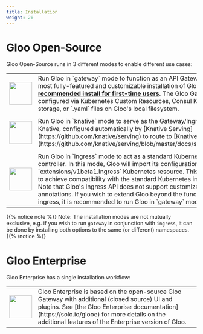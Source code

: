 ```yaml
---
title: Installation
weight: 20
---
```


# Gloo Open-Source

Gloo Open-Source runs in 3 different modes to enable different use cases:

<dic markdown=1>
<table>
  <tr height="100">
    <td width="10%">
      <a href="gateway"><img src='{{% versioned_link_path fromRoot="/img/Gloo-01.png" %}}' width="60"/></a>
    </td>
    <td>
     Run Gloo in `gateway` mode to function as an API Gateway. This is the most fully-featured and customizable installation of Gloo, and is our <a href="gateway"><b>recommended install for first-time users</b></a>. The Gloo Gateway can be configured via Kubernetes Custom Resources, Consul Key-Value storage, or `.yaml` files on Gloo's local filesystem.
    </td>
  </tr>
  <tr height="100">
    <td width="10%">
      <a href="knative"><img src='{{% versioned_link_path fromRoot="/img/knative.png" %}}' width="60"/></a>
    </td>
    <td>
     Run Gloo in `knative` mode to serve as the Gateway/Ingress for Knative, configured automatically by [Knative Serving](https://github.com/knative/serving) to route to [Knative Services](https://github.com/knative/serving/blob/master/docs/spec/spec.md).
    </td>
  </tr>
  <tr height="100">
    <td width="10%">
      <a href="ingress"><img src='{{% versioned_link_path fromRoot="/img/ingress.png" %}}' width="60"/></a>
    </td>
    <td>Run Gloo in `ingress` mode to act as a standard Kubernetes Ingress controller. In this mode, Gloo will import
        its configuration from the `extensions/v1beta1.Ingress` Kubernetes resource. This can be used to achieve compatibility with the standard Kubernetes ingress API. Note that Gloo's Ingress API does not support customization via annotations. If you wish to extend Gloo beyond the functions of basic ingress, it is recommended to run Gloo in `gateway` mode.
    </td>
  </tr>
</table>
</dic>

{{% notice note %}}
Note: The installation modes are not mutually exclusive, e.g. if you wish to run `gateway` in conjunction with `ingress`, it can be done by installing both options to the same (or different) namespaces.
{{% /notice %}}

# Gloo Enterprise

Gloo Enterprise has a single installation workflow:

<dic markdown=1>
<table>
  <tr height="100">
    <td width="10%">
      <a href="enterprise"><img src='{{% versioned_link_path fromRoot="/img/gloo-ee.png" %}}' width="60"/></a>
    </td>
    <td>
    Gloo Enterprise is based on the open-source Gloo Gateway with additional (closed source) UI and plugins. See [the Gloo Enterprise documentation](https://solo.io/glooe) for more details on the additional features of the Enterprise version of Gloo.
    </td>
  </tr>
</table>
</dic>

